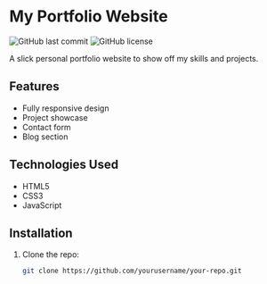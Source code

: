 # My Portfolio Website
![GitHub last commit](https://img.shields.io/github/last-commit/yourusername/your-repo)
![GitHub license](https://img.shields.io/github/license/yourusername/your-repo)

A slick personal portfolio website to show off my skills and projects.

## Features
- Fully responsive design
- Project showcase
- Contact form
- Blog section

## Technologies Used
- HTML5
- CSS3
- JavaScript

## Installation
1. Clone the repo:
   ```sh
   git clone https://github.com/yourusername/your-repo.git
